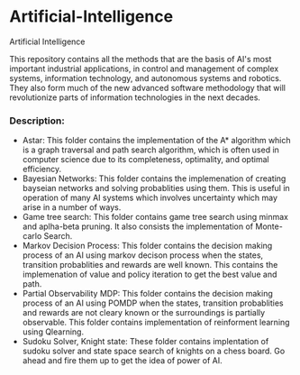 # Artificial-Intelligence
Artificial Intelligence 

This repository contains all the methods that are the basis of AI's most important industrial applications, in control and management of complex systems, information technology, and autonomous systems and robotics. They also form much of the new advanced software methodology that will revolutionize parts of information technologies in the next decades.

### Description:
- Astar:
  This folder contains the implementation of the A* algorithm which is a graph traversal and path search algorithm, which is often used in computer science due to its completeness, optimality, and optimal efficiency.
- Bayesian Networks:
  This folder contains the implemenation of creating bayseian networks and solving probablities using them. This is useful in operation of many AI systems which involves uncertainty which may arise in a number of ways.
- Game tree search:
This folder contains game tree search using minmax and aplha-beta pruning. It also consists the implementation of Monte-carlo Search.
- Markov Decision Process: 
  This folder contains the decision making process of an AI using markov decison process when the states, transition probablities and rewards are well known. This contains the implemenation of value and policy iteration to get the best value and path.
- Partial Observability MDP: 
  This folder contains the decision making process of an AI using POMDP when the states, transition probablities and rewards are not cleary known or the surroundings is partially observable. This folder contains implementation of reinforment learning using Qlearning. 
- Sudoku Solver, Knight state: 
  These folder contains implentation of sudoku solver and state space search of knights on a chess board. Go ahead and fire them up to get the idea of power of AI.
  
